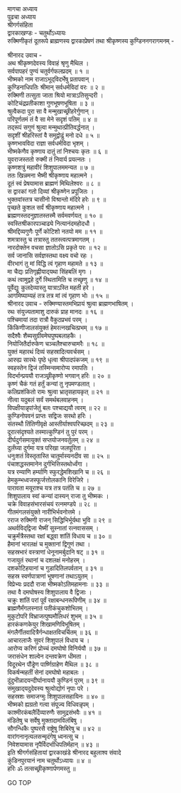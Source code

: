 मागचा अध्याय  
पुढचा अध्याय  
श्रीगर्गसंहिता  
द्वारकाखण्डः - चतुर्थोऽध्यायः  
रुक्मिणीकृतं दूतरूपे ब्राह्मणस्य द्वारकाप्रेषणं तथा श्रीकृष्णस्य कुण्डिननगरागमनम् -  
  
श्रीनारद उवाच -  
अथ श्रीकृष्णदेवस्य विवाहं श्रृणु मैथिल ।  
सर्वपापहरं पुण्यं चतुर्वर्गफलप्रदम् ॥ १ ॥  
भीष्मको नाम राजाऽभूद्‌विदर्भेषु प्रतापवान् ।  
कुण्डिनाधिपतिः श्रीमान् सर्वधर्मविदां वरः ॥ २ ॥  
रुक्मिणी तत्सुता जाता श्रियो मात्राऽतिसुन्दरी ।  
कोटिचंद्रप्रतीकाशा गुणभूषणभूषिता ॥ ३ ॥  
श्रुत्वैकदा पुरा सा वै मन्मुखाच्छ्रीहरेर्गुणान् ।  
परिपूर्णतमं तं वै सा मेने सदृशं पतिम् ॥ ४ ॥  
तद्‌रूपं सगुणं श्रुत्वा मन्मुथात्प्रीतिवर्द्धनात् ।  
सदृशीं श्रीहरिस्तां वै समुद्वोढुं मनो दधे ॥ ५ ॥  
कृष्णभावविदा राज्ञा सर्वधर्मविदा भृशम् ।  
भीष्मकेणैव कृष्णाय दातुं तां निश्चयः कृतः ॥ ६ ॥  
युवराजस्ततो रुक्मी तं निवार्य प्रयत्नतः ।  
कृष्णशत्रुं महावीरं शिशुपालममन्यत ॥ ७ ॥  
ततः खिन्नमना भैष्मी श्रीकृष्णाय महात्मने ।  
दूतं स्वं प्रेषयामास ब्राह्मणं मिथिलेश्वरः ॥ ८ ॥  
स द्वारकां गतो दिव्यां श्रीकृष्णेन प्रपूजितः ।  
भुक्तवांस्तत्र चासीनो विश्रान्तो मंदिरे हरेः ॥ ९ ॥  
पृच्छते कुशल सर्वं श्रीकृष्णाय महात्मने ।  
ब्राह्मणस्तदनुज्ञातस्तस्मै सर्वमवर्णयत् ॥ १० ॥  
स्वस्तिश्रीकारपञ्चाढ्ये नित्यानंदमहोदधौ ।  
श्रीमद्दिव्यगुणैः पूर्णे कोटिशो नतयो मम ॥ ११ ॥  
शमत्रास्तु च तत्रास्तु ततस्त्वत्पत्रमागतम् ।  
नारदोक्तेन वचसा ज्ञातोऽसि प्रकृते परः ॥ १२ ॥  
सर्व जानासि सर्वज्ञस्तथा वक्ष्य वचो रहः ।  
वीरभागं तु मां विद्धि त्वं गृहाण महामते ॥ १३ ॥  
मा चैद्यः प्रतिगृह्णीयाद्‌यथा सिंहबलिं मृगः ।  
कथं त्वामुद्वहे दुर्गे स्थितामिति च तच्छृणु ॥ १४ ॥  
पूर्वेद्युः कुलदेव्यास्तु यात्राऽस्ति महती हरे ।  
आगमिष्याम्यहं तत्र तत्र मां त्वं गृहाण भोः ॥ १५ ॥  
श्रीनारद उवाच - रुक्मिण्यास्तमभिप्रायं श्रुत्वा ब्राह्मणभाषितम् ।  
रथः संयुज्यतामाशु दारुकं प्राह मानदः ॥ १६ ॥  
पश्चिमायां तदा रात्रौ वैकुठप्रभवं परम् ।  
किंकिणीजालसंयुक्तं हेमरत्नखचित्प्रभम् ॥ १७ ॥  
सदैश्वैः शैब्यसुग्रीवमेघपुष्पबलाहकैः ।  
नियोजितैर्दारुकेण चञ्चलैश्चारुचामरैः ॥ १८ ॥  
युक्तं महारथं दिव्यं सहस्रादित्यवर्चसम् ।  
आरुह्य सारथेः पृष्ठे धृत्वा श्रीपादपंकजम् ॥ १९ ॥  
स्वहस्तेन द्विजं तस्मिन्समारोप्य रमापतिः ।  
विदर्भान्प्रययौ राजञ्छ्रीकृष्णो भगवान् हरिः ॥ २० ॥  
कृष्णं चैकं गतं हर्तुं कन्यां तु नृपमण्डलात् ।  
कलिप्रशंकितो रामः श्रुत्वा भ्रातृसहायकृत् ॥ २१ ॥  
नीत्वा यदुबलं सर्वं समर्थबलवाहनम् ।  
विपक्षीयान्नृपांजेतुं बलः पश्चाद्ययौ त्वरम् ॥ २२ ॥  
कुण्डिनोपवनं प्राप्तः सद्विजः सरथो हरिः ।  
संतस्थौ तिंतिणीवृक्षे आस्तीर्याश्वपरिच्छदम् ॥ २३ ॥  
दूरात्संदृश्यते तस्मात्कुण्डिनं तु पुरं परम् ।  
दीर्घदुर्गसमायुक्तं सप्तयोजनवर्तुलम् ॥ २४ ॥  
दुर्लंघ्या दुर्गमा यत्र परिखा जलपूरिता ।  
धनुःशतं विस्तृतास्ति चातुर्मास्यनदीव सा ॥ २५ ॥  
पंचाशद्धस्तमानेन दुर्गभित्तिस्तथोर्ध्वंगा ।  
यत्र रम्याणि हर्म्याणि स्फुरद्धेमशिखानि च ॥ २६ ॥  
हेमकुम्भध्वजस्फूर्जत्तोलकानि विरेजिरे ।  
पारावता मयूराश्च यत्र तत्र पतंति च ॥ २७ ॥  
शिशुपालाय स्वां कन्यां दास्यन् राजा तु भीष्मकः ।  
चक्रे विवाहसंभारसंचयं रत्नमण्डपे ॥ २८ ॥  
गीतमंगलसंयुक्ते नारीभिर्भवनोत्तमे ।  
रराज रुक्मिणी राजन् सिद्धिभिर्भूर्यथा भुवि ॥ २९ ॥  
अथर्वविद्‌द्विजा भैष्मीं सुस्नातां रत्नवाससम् ।  
चक्रुर्मंत्रैस्तथा रक्षां बद्ध्वा शांतिं विधाय च ॥ ३० ॥  
हैमानां भारलक्षं च मुक्तानां द्विगुणं तथा ।  
सहस्रभारं वस्त्राणां धेनूनामर्बुदानि षट् ॥ ३१ ॥  
गजायुतं रथानां च दशलक्षं मनोहरम् ।  
दशकोटिहयानां च गुडादितिलपर्वतान् ॥ ३१ ॥  
सहस्र स्वर्णपात्राणां भूषणानां तथाऽयुतम् ।  
विप्रेभ्यः प्रददौ राजा भीष्मकोऽतिमहामनाः ॥ ३३ ॥  
तथा वै दमघोषस्य शिशुपालाय वै द्विजाः ।  
चक्रुः शांतिं परां पूर्वं रक्षाबन्धनरूपिणीम् ॥ ३४ ॥  
ब्राह्मणैर्मंगलस्नातं पतीकंचुकशोभितम् ।  
मुकुटोपरि विभ्राजत्पुष्पमौलिधरं शुभम् ॥ ३५ ॥  
हारकंकणकेयुर शिखामणिविभूषितम् ।  
मंगलैर्गीतवादित्रैर्गन्धाक्षतविचर्चितम् ॥ ३६ ॥  
आचारलाजैः सुवरं शिशुपालं विधाय च ।  
आरोप्य करिणं प्रोच्चं दमघोषो विनिर्ययौ ॥ ३७ ॥  
जरासंधेन शाल्वेन दन्तवक्रेण धीमता ।  
विदूरथेन पौंड्रेण पार्ष्णिग्राहेण मैथिल ॥ ३८ ॥  
विकर्षन्महतीं सेनां दमघोषो महाबलः ।  
दुंदुभीन्नादयन्दीर्घानाययौ कुण्डिनं पुरम् ॥ ३९ ॥  
संमुखाद्‌यदुदेवस्य श्रुत्वोद्योगं नृपाः परे ।  
सहस्रशः समाजग्मुः शिशुपालसहायिनः ॥ ४० ॥  
भीष्मको ह्यग्रतो गत्वा संपूज्य विधिवन्नृपम् ।  
काश्मीरकंबलैर्दिव्यारुणैः सामुद्रसंभवैः ॥ ४१ ॥  
मंडितेषु च सर्वेषु मुक्तादामविलंबिषु ।  
सौगन्धिकैः पुष्परसै राष्ट्रेषु शिबिरेषु च ॥ ४२ ॥  
वारांगनानृत्यलसन्मृदंगेषु ध्वनत्सु च ।  
निवेशयामास नृपैर्विदर्भाधिपतिर्महान् ॥ ४३ ॥  
इति श्रीगर्गसंहितायां द्वारकाखंडे श्रीनारद बहुलाश्व संवादे  
कुंडिनपुरयानं नाम चतुर्थोऽध्यायः ॥ ४ ॥  
हरिः ॐ तत्सच्छ्रीकृष्णार्पणमस्तु ॥  
  
GO TOP
